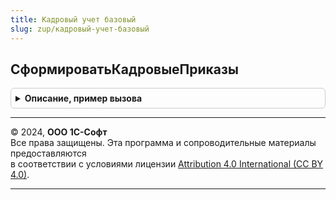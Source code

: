 ```yaml
---
title: Кадровый учет базовый
slug: zup/кадровый-учет-базовый
---
```



## СформироватьКадровыеПриказы
<details style="margin: 1em 0; padding: 0.5em; border: 1px solid #ccc; border-radius: 6px;">

<summary style="font-weight: bold; cursor: pointer;">Описание, пример вызова</summary>

```bsl

// Формирует кадровые приказы, при включении ведения кадрового учета документами,
// выполняется в фоновом задании.
//
// Параметры:
//		ПараметрыЗадания - Необходим для поддержки работы длительных операций, для запуска
//							в качестве фонового задания, не используется.
//		АдресВоВременномХранилище - Необходим для поддержки работы длительных операций, для запуска
//							в качестве фонового задания, не используется.
//
Процедура СформироватьКадровыеПриказы(ПараметрыЗадания = Неопределено, АдресВоВременномХранилище = Неопределено) Экспорт
```

Пример вызова
```bsl
КадровыйУчетБазовый.СформироватьКадровыеПриказы(ПараметрыЗадания, АдресВоВременномХранилище);
```
</details>

---

© 2024, **ООО 1С-Софт**  
Все права защищены. Эта программа и сопроводительные материалы предоставляются  
в соответствии с условиями лицензии [Attribution 4.0 International (CC BY 4.0)](https://creativecommons.org/licenses/by/4.0/legalcode).

---

